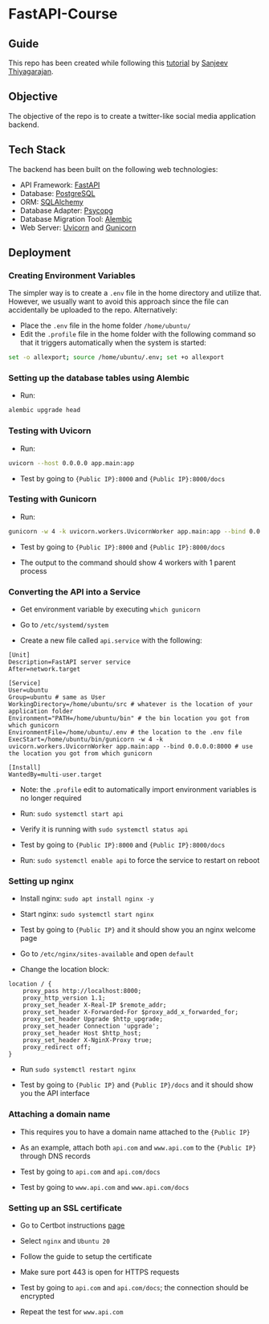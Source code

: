 # FastAPI-Course

## Guide

This repo has been created while following this [tutorial](https://www.youtube.com/watch?v=ToXOb-lpipM) by [Sanjeev Thiyagarajan](https://www.youtube.com/c/SanjeevThiyagarajan).

## Objective

The objective of the repo is to create a twitter-like social media application backend.

## Tech Stack

The backend has been built on the following web technologies:

- API Framework: [FastAPI](https://fastapi.tiangolo.com)
- Database: [PostgreSQL](https://www.postgresql.org)
- ORM: [SQLAlchemy](https://www.sqlalchemy.org)
- Database Adapter: [Psycopg](https://pypi.org/project/psycopg2/)
- Database Migration Tool: [Alembic](https://alembic.sqlalchemy.org/en/latest/)
- Web Server: [Uvicorn](https://www.uvicorn.org) and [Gunicorn](https://gunicorn.org)

## Deployment

### Creating Environment Variables

The simpler way is to create a `.env` file in the home directory and utilize that. However, we usually want to avoid this approach since the file can accidentally be uploaded to the repo. Alternatively:

- Place the `.env` file in the home folder `/home/ubuntu/`
- Edit the `.profile` file in the home folder with the following command so that it triggers automatically when the system is started:

```bash
set -o allexport; source /home/ubuntu/.env; set +o allexport
```

### Setting up the database tables using Alembic

- Run:

```bash
alembic upgrade head
```

### Testing with Uvicorn

- Run:

```bash
uvicorn --host 0.0.0.0 app.main:app
```

- Test by going to `{Public IP}:8000` and `{Public IP}:8000/docs`

### Testing with Gunicorn

- Run:

```bash
gunicorn -w 4 -k uvicorn.workers.UvicornWorker app.main:app --bind 0.0.0.0:8000
```

- Test by going to `{Public IP}:8000` and `{Public IP}:8000/docs`

- The output to the command should show 4 workers with 1 parent process

### Converting the API into a Service

- Get environment variable by executing `which gunicorn`

- Go to `/etc/systemd/system`

- Create a new file called `api.service` with the following:

```
[Unit]
Description=FastAPI server service
After=network.target

[Service]
User=ubuntu
Group=ubuntu # same as User
WorkingDirectory=/home/ubuntu/src # whatever is the location of your application folder
Environment="PATH=/home/ubuntu/bin" # the bin location you got from which gunicorn
EnvironmentFile=/home/ubuntu/.env # the location to the .env file
ExecStart=/home/ubuntu/bin/gunicorn -w 4 -k uvicorn.workers.UvicornWorker app.main:app --bind 0.0.0.0:8000 # use the location you got from which gunicorn

[Install]
WantedBy=multi-user.target
```

- Note: the `.profile` edit to automatically import environment variables is no longer required

- Run: `sudo systemctl start api`

- Verify it is running with `sudo systemctl status api`

- Test by going to `{Public IP}:8000` and `{Public IP}:8000/docs`

- Run: `sudo systemctl enable api` to force the service to restart on reboot

### Setting up nginx

- Install nginx: `sudo apt install nginx -y`

- Start nginx: `sudo systemctl start nginx`

- Test by going to `{Public IP}` and it should show you an nginx welcome page

- Go to `/etc/nginx/sites-available` and open `default`

- Change the location block:

```
location / {
    proxy_pass http://localhost:8000;
    proxy_http_version 1.1;
    proxy_set_header X-Real-IP $remote_addr;
    proxy_set_header X-Forwarded-For $proxy_add_x_forwarded_for;
    proxy_set_header Upgrade $http_upgrade;
    proxy_set_header Connection 'upgrade';
    proxy_set_header Host $http_host;
    proxy_set_header X-NginX-Proxy true;
    proxy_redirect off;
}
```

- Run `sudo systemctl restart nginx`

- Test by going to `{Public IP}` and `{Public IP}/docs` and it should show you the API interface

### Attaching a domain name

- This requires you to have a domain name attached to the `{Public IP}`

- As an example, attach both `api.com` and `www.api.com` to the `{Public IP}` through DNS records

- Test by going to `api.com` and `api.com/docs`

- Test by going to `www.api.com` and `www.api.com/docs`

### Setting up an SSL certificate

- Go to Certbot instructions [page](https://certbot.eff.org/instructions)

- Select `nginx` and `Ubuntu 20`

- Follow the guide to setup the certificate

- Make sure port 443 is open for HTTPS requests

- Test by going to `api.com` and `api.com/docs`; the connection should be encrypted

- Repeat the test for `www.api.com`

